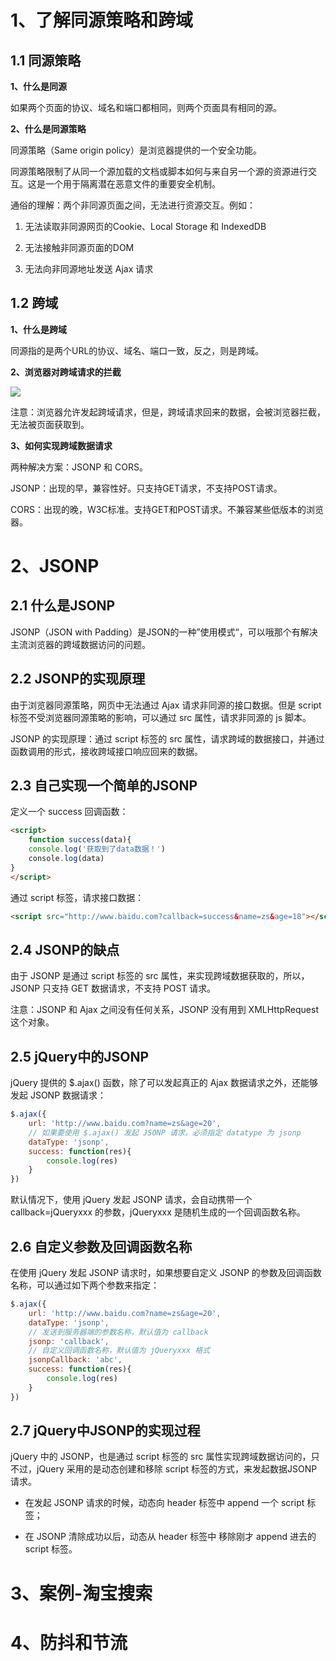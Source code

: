 # 1、了解同源策略和跨域

## 1.1 同源策略

**1、什么是同源**

如果两个页面的协议、域名和端口都相同，则两个页面具有相同的源。

**2、什么是同源策略**

同源策略（Same origin policy）是浏览器提供的一个安全功能。

同源策略限制了从同一个源加载的文档或脚本如何与来自另一个源的资源进行交互。这是一个用于隔离潜在恶意文件的重要安全机制。

通俗的理解：两个非同源页面之间，无法进行资源交互。例如：

1. 无法读取非同源网页的Cookie、Local Storage 和 IndexedDB

2. 无法接触非同源页面的DOM

3. 无法向非同源地址发送 Ajax 请求

## 1.2 跨域

**1、什么是跨域**

同源指的是两个URL的协议、域名、端口一致，反之，则是跨域。

**2、浏览器对跨域请求的拦截**

![](C:\Users\maxuanbo\AppData\Roaming\marktext\images\2022-07-11-11-38-51-image.png)

注意：浏览器允许发起跨域请求，但是，跨域请求回来的数据，会被浏览器拦截，无法被页面获取到。

**3、如何实现跨域数据请求**

两种解决方案：JSONP 和 CORS。

JSONP：出现的早，兼容性好。只支持GET请求，不支持POST请求。

CORS：出现的晚，W3C标准。支持GET和POST请求。不兼容某些低版本的浏览器。

# 2、JSONP

## 2.1 什么是JSONP

JSONP（JSON with Padding）是JSON的一种”使用模式“，可以哦那个有解决主流浏览器的跨域数据访问的问题。

## 2.2 JSONP的实现原理

由于浏览器同源策略，网页中无法通过 Ajax 请求非同源的接口数据。但是 script 标签不受浏览器同源策略的影响，可以通过 src 属性，请求非同源的 js 脚本。

JSONP 的实现原理：通过 script 标签的 src 属性，请求跨域的数据接口，并通过函数调用的形式，接收跨域接口响应回来的数据。

## 2.3 自己实现一个简单的JSONP

定义一个 success 回调函数：

```html
<script>
    function success(data){
    console.log('获取到了data数据！')
    console.log(data)
}
</script>
```

通过 script 标签，请求接口数据：

```html
<script src="http://www.baidu.com?callback=success&name=zs&age=18"></script>
```

## 2.4 JSONP的缺点

由于 JSONP 是通过 script 标签的 src 属性，来实现跨域数据获取的，所以，JSONP 只支持 GET 数据请求，不支持 POST 请求。

注意：JSONP 和 Ajax 之间没有任何关系，JSONP 没有用到 XMLHttpRequest 这个对象。

## 2.5 jQuery中的JSONP

jQuery 提供的 $.ajax() 函数，除了可以发起真正的 Ajax 数据请求之外，还能够发起 JSONP 数据请求：

```javascript
$.ajax({
    url: 'http://www.baidu.com?name=zs&age=20',
    // 如果要使用 $.ajax() 发起 JSONP 请求，必须指定 datatype 为 jsonp
    dataType: 'jsonp',
    success: function(res){
        console.log(res)
    }
})
```

默认情况下，使用 jQuery 发起 JSONP 请求，会自动携带一个 callback=jQueryxxx 的参数，jQueryxxx 是随机生成的一个回调函数名称。

## 2.6 自定义参数及回调函数名称

在使用 jQuery 发起 JSONP 请求时，如果想要自定义 JSONP 的参数及回调函数名称，可以通过如下两个参数来指定：

```javascript
$.ajax({
    url: 'http://www.baidu.com?name=zs&age=20',
    dataType: 'jsonp',
    // 发送到服务器端的参数名称，默认值为 callback
    jsonp: 'callback',
    // 自定义回调函数名称，默认值为 jQueryxxx 格式
    jsonpCallback: 'abc',
    success: function(res){
        console.log(res)
    }
})
```

## 2.7 jQuery中JSONP的实现过程

jQuery 中的 JSONP，也是通过 script 标签的 src 属性实现跨域数据访问的，只不过，jQuery 采用的是动态创建和移除 script 标签的方式，来发起数据JSONP请求。

- 在发起 JSONP 请求的时候，动态向 header 标签中 append 一个 script 标签；

- 在 JSONP 清除成功以后，动态从 header 标签中 移除刚才 append 进去的 script 标签。

# 3、案例-淘宝搜索

# 4、防抖和节流
